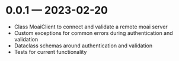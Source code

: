 
<a id='changelog-0.0.1'></a>
# 0.0.1 — 2023-02-20

- Class MoaiClient to connect and validate a remote moai server
- Custom exceptions for common errors during authentication and validation
- Dataclass schemas around authentication and validation
- Tests for current functionality
